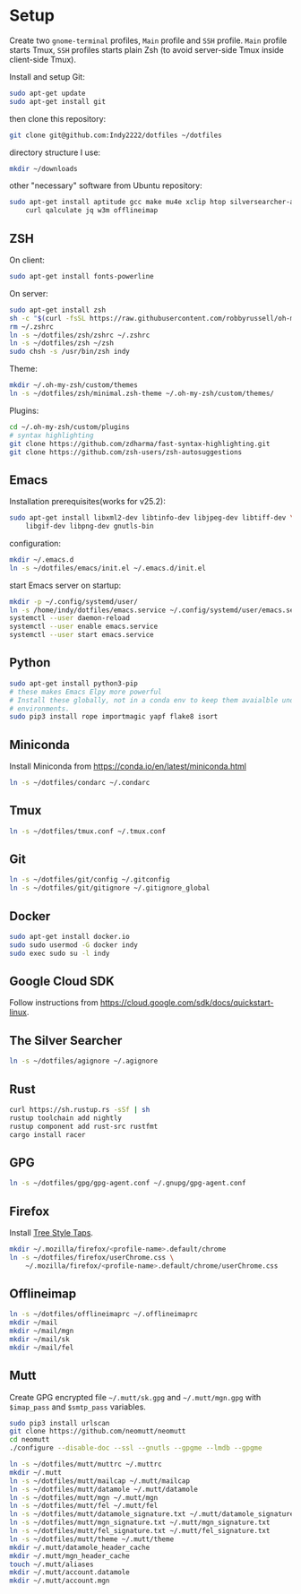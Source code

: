 Setup
=====

Create two ``gnome-terminal`` profiles, ``Main`` profile and ``SSH`` profile.
``Main`` profile starts Tmux, ``SSH`` profiles starts plain Zsh (to avoid
server-side Tmux inside client-side Tmux).

Install and setup Git:

```bash
sudo apt-get update
sudo apt-get install git
```

then clone this repository:

```bash
git clone git@github.com:Indy2222/dotfiles ~/dotfiles
```

directory structure I use:

```bash
mkdir ~/downloads
```

other "necessary" software from Ubuntu repository:

```bash
sudo apt-get install aptitude gcc make mu4e xclip htop silversearcher-ag \
    curl qalculate jq w3m offlineimap
```

ZSH
---

On client:

```bash
sudo apt-get install fonts-powerline
```

On server:

```bash
sudo apt-get install zsh
sh -c "$(curl -fsSL https://raw.githubusercontent.com/robbyrussell/oh-my-zsh/master/tools/install.sh)"
rm ~/.zshrc
ln -s ~/dotfiles/zsh/zshrc ~/.zshrc
ln -s ~/dotfiles/zsh ~/zsh
sudo chsh -s /usr/bin/zsh indy
```

Theme:

```bash
mkdir ~/.oh-my-zsh/custom/themes
ln -s ~/dotfiles/zsh/minimal.zsh-theme ~/.oh-my-zsh/custom/themes/
```

Plugins:

```bash
cd ~/.oh-my-zsh/custom/plugins
# syntax highlighting
git clone https://github.com/zdharma/fast-syntax-highlighting.git
git clone https://github.com/zsh-users/zsh-autosuggestions
```

Emacs
-----

Installation prerequisites(works for v25.2):

```bash
sudo apt-get install libxml2-dev libtinfo-dev libjpeg-dev libtiff-dev \
    libgif-dev libpng-dev gnutls-bin
```

configuration:

```bash
mkdir ~/.emacs.d
ln -s ~/dotfiles/emacs/init.el ~/.emacs.d/init.el
```

start Emacs server on startup:

```bash
mkdir -p ~/.config/systemd/user/
ln -s /home/indy/dotfiles/emacs.service ~/.config/systemd/user/emacs.service
systemctl --user daemon-reload
systemctl --user enable emacs.service
systemctl --user start emacs.service
```

Python
------

```bash
sudo apt-get install python3-pip
# these makes Emacs Elpy more powerful
# Install these globally, not in a conda env to keep them avaialble under all
# environments.
sudo pip3 install rope importmagic yapf flake8 isort
```

Miniconda
-----------

Install Miniconda from https://conda.io/en/latest/miniconda.html

```bash
ln -s ~/dotfiles/condarc ~/.condarc
```

Tmux
----

```bash
ln -s ~/dotfiles/tmux.conf ~/.tmux.conf
```

Git
---

```bash
ln -s ~/dotfiles/git/config ~/.gitconfig
ln -s ~/dotfiles/git/gitignore ~/.gitignore_global
```

Docker
------

```bash
sudo apt-get install docker.io
sudo sudo usermod -G docker indy
sudo exec sudo su -l indy
```

Google Cloud SDK
----------------

Follow instructions from https://cloud.google.com/sdk/docs/quickstart-linux.

The Silver Searcher
-------------------

```bash
ln -s ~/dotfiles/agignore ~/.agignore
```

Rust
----

```bash
curl https://sh.rustup.rs -sSf | sh
rustup toolchain add nightly
rustup component add rust-src rustfmt
cargo install racer
```

GPG
---

```bash
ln -s ~/dotfiles/gpg/gpg-agent.conf ~/.gnupg/gpg-agent.conf
```

Firefox
--------

Install [Tree Style Taps](https://addons.mozilla.org/en-US/firefox/addon/tree-style-tab/).


```bash
mkdir ~/.mozilla/firefox/<profile-name>.default/chrome
ln -s ~/dotfiles/firefox/userChrome.css \
    ~/.mozilla/firefox/<profile-name>.default/chrome/userChrome.css
```

Offlineimap
-----------

```bash
ln -s ~/dotfiles/offlineimaprc ~/.offlineimaprc
mkdir ~/mail
mkdir ~/mail/mgn
mkdir ~/mail/sk
mkdir ~/mail/fel
```

Mutt
----

Create GPG encrypted file `~/.mutt/sk.gpg` and `~/.mutt/mgn.gpg` with
`$imap_pass` and `$smtp_pass` variables.

```bash
sudo pip3 install urlscan
git clone https://github.com/neomutt/neomutt
cd neomutt
./configure --disable-doc --ssl --gnutls --gpgme --lmdb --gpgme

ln -s ~/dotfiles/mutt/muttrc ~/.muttrc
mkdir ~/.mutt
ln -s ~/dotfiles/mutt/mailcap ~/.mutt/mailcap
ln -s ~/dotfiles/mutt/datamole ~/.mutt/datamole
ln -s ~/dotfiles/mutt/mgn ~/.mutt/mgn
ln -s ~/dotfiles/mutt/fel ~/.mutt/fel
ln -s ~/dotfiles/mutt/datamole_signature.txt ~/.mutt/datamole_signature.txt
ln -s ~/dotfiles/mutt/mgn_signature.txt ~/.mutt/mgn_signature.txt
ln -s ~/dotfiles/mutt/fel_signature.txt ~/.mutt/fel_signature.txt
ln -s ~/dotfiles/mutt/theme ~/.mutt/theme
mkdir ~/.mutt/datamole_header_cache
mkdir ~/.mutt/mgn_header_cache
touch ~/.mutt/aliases
mkdir ~/.mutt/account.datamole
mkdir ~/.mutt/account.mgn
```
